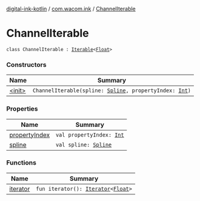 [digital-ink-kotlin](../../index.md) / [com.wacom.ink](../index.md) / [ChannelIterable](./index.md)

# ChannelIterable

`class ChannelIterable : `[`Iterable`](https://kotlinlang.org/api/latest/jvm/stdlib/kotlin.collections/-iterable/index.html)`<`[`Float`](https://kotlinlang.org/api/latest/jvm/stdlib/kotlin/-float/index.html)`>`

### Constructors

| Name | Summary |
|---|---|
| [&lt;init&gt;](-init-.md) | `ChannelIterable(spline: `[`Spline`](../-spline/index.md)`, propertyIndex: `[`Int`](https://kotlinlang.org/api/latest/jvm/stdlib/kotlin/-int/index.html)`)` |

### Properties

| Name | Summary |
|---|---|
| [propertyIndex](property-index.md) | `val propertyIndex: `[`Int`](https://kotlinlang.org/api/latest/jvm/stdlib/kotlin/-int/index.html) |
| [spline](spline.md) | `val spline: `[`Spline`](../-spline/index.md) |

### Functions

| Name | Summary |
|---|---|
| [iterator](iterator.md) | `fun iterator(): `[`Iterator`](https://kotlinlang.org/api/latest/jvm/stdlib/kotlin.collections/-iterator/index.html)`<`[`Float`](https://kotlinlang.org/api/latest/jvm/stdlib/kotlin/-float/index.html)`>` |
